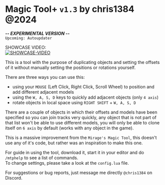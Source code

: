 # Magic Tool+ ```v1.3``` by chris1384 @2024
***-- EXPERIMENTAL VERSION --***  
`Upcoming: Autoupdater`  
  
SHOWCASE VIDEO:  
[![SHOWCASE-VIDEO](https://img.youtube.com/vi/RspZGoP4TQg/mqdefault.jpg)](https://www.youtube.com/watch?v=RspZGoP4TQg)
  
  
This is a tool with the purpose of duplicating objects and setting the offsets of it without manually setting the positions or rotations yourself.  
  
There are three ways you can use this:
- using your `MOUSE` (Left Click, Right Click, Scroll Wheel) to position and add different adjacent models
- using the `W, A, S, D` keys to quickly add adjacent objects (only `4 axis`)
- rotate objects in local space using `RIGHT SHIFT` + `W, A, S, D`

There are a couple of objects in which their offsets and models have been specified so you can join tracks very quickly, any object that is not part of that list won't be able to use different models, you will only be able to clone itself on `6 axis` by default (works with any object in the game).

This is a massive improvement from the `Mirage's Magic Tool`, this doesn't use any of it's code, but rather was an inspiration to make this one.  

For guide in using the tool, download it, start it in your editor and do `/mtphelp` to see a list of commands.  
To change settings, please take a look at the `config.lua` file.  
  
For suggestions or bug reports, just message me directly `@chris1384` on Discord.
